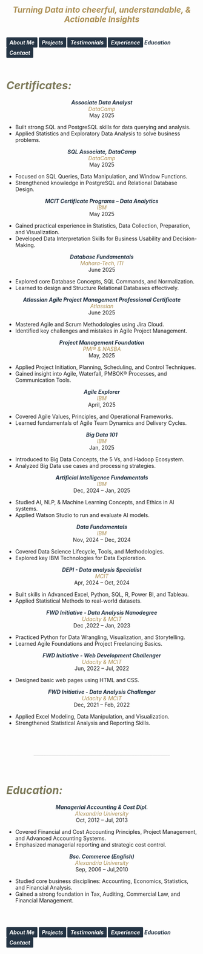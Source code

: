 ## ***<center><span style="color:#ac9055">Turning Data into cheerful, understandable, & Actionable Insights</span></center>***
<br>
<strong>
  <em>
    <a href="https://hend-a-ghafour.github.io" style="display:inline-block; padding:5px 8px; color:white; background-color:#243444; text-align:center; text-decoration:none; border-radius:2px;"> 
      About Me 
    </a>
    <a href="https://hend-a-ghafour.github.io/Projects" style="display:inline-block; padding:5px 8px; color:white; background-color:#243444; text-align:center; text-decoration:none; border-radius:2px;">
      Projects
    </a>
    <a href="https://hend-a-ghafour.github.io/Testimonials" style="display:inline-block; padding:5px 8px; color:white; background-color:#243444; text-align:center; text-decoration:none; border-radius:2px;"> 
      Testimonials 
    </a>
    <a href="https://hend-a-ghafour.github.io/Experience" style="display:inline-block; padding:5px 8px; color:white; background-color:#243444; text-align:center; text-decoration:none; border-radius:2px;"> 
      Experience 
    </a>
    <span style="color:#243444"> 
      Education 
    </span>
    <a href="https://hend-a-ghafour.github.io/Contact" style="display:inline-block; padding:5px 8px; color:white; background-color:#243444; text-align:center; text-decoration:none; border-radius:2px;"> 
      Contact 
    </a>
  </em>
</strong>
<br><br>

<h1>
  <em>
    <span style="color:#7c7959">
      Certificates:
    </span>
  </em>
</h1>
<p style='text-align: justify;'>
  <center>
    <em>
      <strong>
        <span style="color:#243444"> 
          Associate Data Analyst
        </span>
      </strong>
    </em>
    <br> 
    <em>
      <span style="color:#ac9055">
        DataCamp
      </span>
    </em>
    <br> 
    May 2025<br>
  </center>
  <ul>
    <li>Built strong SQL and PostgreSQL skills for data querying and analysis.</li>
    <li>Applied Statistics and Exploratory Data Analysis to solve business problems.</li>
  </ul>
</p>
<p style='text-align: justify;'>
  <center>
    <em>
      <strong>
        <span style="color:#243444"> 
          SQL Associate, DataCamp
        </span>
      </strong>
    </em>
    <br> 
    <em>
      <span style="color:#ac9055">
        DataCamp
      </span>
    </em>
    <br> 
    May 2025<br>
  </center>
  <ul>
    <li>Focused on SQL Queries, Data Manipulation, and Window Functions.</li>
    <li>Strengthened knowledge in PostgreSQL and Relational Database Design.</li>
  </ul>
</p>
<p style='text-align: justify;'>
  <center>
    <em>
      <strong>
        <span style="color:#243444"> 
          MCIT Certificate Programs – Data Analytics
        </span>
      </strong>
    </em>
    <br> 
    <em>
      <span style="color:#ac9055">
        IBM
      </span>
    </em>
    <br> 
    May 2025<br>
  </center>
  <ul>
    <li>Gained practical experience in Statistics, Data Collection, Preparation, and Visualization.</li>
    <li>Developed Data Interpretation Skills for Business Usability and Decision-Making.</li>
  </ul>
</p>
<p style='text-align: justify;'>
  <center>
    <em>
      <strong>
        <span style="color:#243444"> 
          Database Fundamentals
        </span>
      </strong>
    </em>
    <br> 
    <em>
      <span style="color:#ac9055">
        Mahara-Tech, ITI
      </span>
    </em>
    <br> 
    June 2025<br>
  </center>
  <ul>
    <li>Explored core Database Concepts, SQL Commands, and Normalization.</li>
    <li>Learned to design and Structure Relational Databases effectively.</li>
  </ul>
</p>
<p style='text-align: justify;'>
  <center>
    <em>
      <strong>
        <span style="color:#243444"> 
          Atlassian Agile Project Management Professional Certificate
        </span>
      </strong>
    </em>
    <br> 
    <em>
      <span style="color:#ac9055">
        Atlassian 
      </span>
    </em>
    <br> 
    June 2025 <br>
  </center>
  <ul>
    <li>Mastered Agile and Scrum Methodologies using Jira Cloud.</li>
    <li>Identified key challenges and mistakes in Agile Project Management.</li>
  </ul>
</p>
<p style='text-align: justify;'>
  <center>
    <em>
      <strong>
        <span style="color:#243444"> 
          Project Management Foundation
        </span>
      </strong>
    </em>
    <br> 
    <em>
      <span style="color:#ac9055">
        PMI® & NASBA
      </span>
    </em>
    <br> 
    May, 2025<br>
  </center>
  <ul>
    <li>Applied Project Initiation, Planning, Scheduling, and Control Techniques.</li>
    <li>Gained insight into Agile, Waterfall, PMBOK® Processes, and Communication Tools.</li>
  </ul>
</p>
<p style='text-align: justify;'>
  <center>
    <em>
      <strong>
        <span style="color:#243444"> 
          Agile Explorer
        </span>
      </strong>
    </em>
    <br> 
    <em>
      <span style="color:#ac9055">
        IBM
      </span>
    </em>
    <br> 
    April, 2025<br>
  </center>
  <ul>
    <li>Covered Agile Values, Principles, and Operational Frameworks.</li>
    <li>Learned fundamentals of Agile Team Dynamics and Delivery Cycles.</li>
  </ul>
</p>
<p style='text-align: justify;'>
  <center>
    <em>
      <strong>
        <span style="color:#243444"> 
          Big Data 101
        </span>
      </strong>
    </em>
    <br> 
    <em>
      <span style="color:#ac9055">
        IBM
      </span>
    </em>
    <br> 
    Jan, 2025<br>
  </center>
  <ul>
    <li>Introduced to Big Data Concepts, the 5 Vs, and Hadoop Ecosystem.</li>
    <li>Analyzed Big Data use cases and processing strategies.</li>
  </ul>
</p>
<p style='text-align: justify;'>
  <center>
    <em>
      <strong>
        <span style="color:#243444"> 
          Artificial Intelligence Fundamentals
        </span>
      </strong>
    </em>
    <br> 
    <em>
      <span style="color:#ac9055">
        IBM
      </span>
    </em>
    <br> 
    Dec, 2024 – Jan, 2025<br>
  </center>
  <ul>
    <li>Studied AI, NLP, & Machine Learning Concepts, and Ethics in AI systems.</li>
    <li>Applied Watson Studio to run and evaluate AI models.</li>
  </ul>
</p>
<p style='text-align: justify;'>
  <center>
    <em>
      <strong>
        <span style="color:#243444"> 
          Data Fundamentals
        </span>
      </strong>
    </em>
    <br> 
    <em>
      <span style="color:#ac9055">
        IBM
      </span>
    </em>
    <br> 
    Nov, 2024 – Dec, 2024<br>
  </center>
  <ul>
    <li>Covered Data Science Lifecycle, Tools, and Methodologies.</li>
    <li>Explored key IBM Technologies for Data Exploration.</li>
  </ul>
</p>
<p style='text-align: justify;'>
  <center>
    <em>
      <strong>
        <span style="color:#243444"> 
          DEPI - Data analysis Specialist
        </span>
      </strong>
    </em>
    <br> 
    <em>
      <span style="color:#ac9055">
        MCIT
      </span>
    </em>
    <br> 
    Apr, 2024 – Oct, 2024<br>
  </center>
  <ul>
    <li>Built skills in Advanced Excel, Python, SQL, R, Power BI, and Tableau.</li>
    <li>Applied Statistical Methods to real-world datasets.</li>
  </ul>
</p> 
<p style='text-align: justify;'>
  <center>
    <em>
      <strong>
        <span style="color:#243444"> 
          FWD Initiative - Data Analysis Nanodegree
        </span>
      </strong>
    </em>
    <br> 
    <em>
      <span style="color:#ac9055">
        Udacity & MCIT
      </span>
    </em>
    <br> 
    Dec ,2022 – Jan, 2023<br>
  </center>
  <ul>
    <li>Practiced Python for Data Wrangling, Visualization, and Storytelling.</li>
    <li>Learned Agile Foundations and Project Freelancing Basics.</li>
  </ul>
</p>
<p style='text-align: justify;'>
  <center>
    <em>
      <strong>
        <span style="color:#243444">
          FWD Initiative - Web Development Challenger
        </span>
      </strong>
    </em>
    <br> 
    <em>
      <span style="color:#ac9055">
        Udacity & MCIT
      </span>
    </em>
    <br> 
    Jun, 2022 – Jul, 2022<br>
  </center>
  <ul>
    <li>Designed basic web pages using HTML and CSS.</li>
  </ul>
</p>
<p style='text-align: justify;'>
  <center>
    <em>
      <strong>
        <span style="color:#243444">
          FWD Initiative - Data Analysis Challenger
        </span>
      </strong>
    </em>
    <br> 
    <em>
      <span style="color:#ac9055">
        Udacity & MCIT
      </span>
    </em>
    <br> 
    Dec, 2021 – Feb, 2022<br> 
  </center>
  <ul>
    <li>Applied Excel Modeling, Data Manipulation, and Visualization.</li>
    <li>Strengthened Statistical Analysis and Reporting Skills.</li>
  </ul>
</p>

<br><br>
<center>
  <strong>
    <span style="color:#DCDCDC">
      ______________________________________________________
    </span>
  </strong>
</center>
<br><br>
<h1>
  <em>
    <span style="color:#7c7959">
      Education:
    </span>
  </em>
</h1>
<p style='text-align: justify;'>
  <center>
    <em>
      <strong>
        <span style="color:#243444">
          Managerial Accounting & Cost Dipl.
        </span>
      </strong>
    </em>
    <br> 
    <em>
      <span style="color:#ac9055">
        Alexandria University
      </span>
    </em>
    <br> 
    Oct, 2012 – Jul, 2013<br> 
  </center>
  <ul>
    <li>Covered Financial and Cost Accounting Principles, Project Management, and Advanced Accounting Systems.</li>
    <li>Emphasized managerial reporting and strategic cost control.</li>
  </ul>
</p>
<p style='text-align: justify;'>
  <center>
    <em>
      <strong>
        <span style="color:#243444">
          Bsc. Commerce (English)
        </span>
      </strong>
    </em>
    <br> 
    <em>
      <span style="color:#ac9055">
        Alexandria University
      </span>
    </em>
    <br> 
    Sep, 2006 – Jul,2010<br> 
  </center>
  <ul>
    <li>Studied core business disciplines: Accounting, Economics, Statistics, and Financial Analysis.</li>
    <li>Gained a strong foundation in Tax, Auditing, Commercial Law, and Financial Management. </li>
  </ul>
</p>

<br><br>


<strong>
  <em>
    <a href="https://hend-a-ghafour.github.io" style="display:inline-block; padding:5px 8px; color:white; background-color:#243444; text-align:center; text-decoration:none; border-radius:2px;"> 
      About Me 
    </a>
    <a href="https://hend-a-ghafour.github.io/Projects" style="display:inline-block; padding:5px 8px; color:white; background-color:#243444; text-align:center; text-decoration:none; border-radius:2px;">
      Projects
    </a>
    <a href="https://hend-a-ghafour.github.io/Testimonials" style="display:inline-block; padding:5px 8px; color:white; background-color:#243444; text-align:center; text-decoration:none; border-radius:2px;"> 
      Testimonials 
    </a>
    <a href="https://hend-a-ghafour.github.io/Experience" style="display:inline-block; padding:5px 8px; color:white; background-color:#243444; text-align:center; text-decoration:none; border-radius:2px;"> 
      Experience 
    </a>
    <span style="color:#243444"> 
      Education 
    </span>
    <a href="https://hend-a-ghafour.github.io/Contact" style="display:inline-block; padding:5px 8px; color:white; background-color:#243444; text-align:center; text-decoration:none; border-radius:2px;"> 
      Contact 
    </a>
  </em>
</strong>
